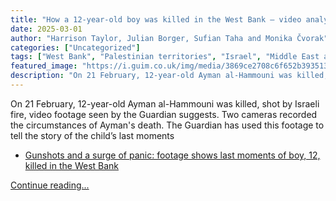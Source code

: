 ```yaml
---
title: "How a 12-year-old boy was killed in the West Bank – video analysis"
date: 2025-03-01
author: "Harrison Taylor, Julian Borger, Sufian Taha and Monika Čvorak"
categories: ["Uncategorized"]
tags: ["West Bank", "Palestinian territories", "Israel", "Middle East and north Africa", "World news"]
featured_image: "https://i.guim.co.uk/img/media/3869ce2708c6f652b3935134890eb30d5e10246c/0_86_1657_994/master/1657.jpg?width=140&quality=85&auto=format&fit=max&s=5499c9160339476ba2d75540ce1c9ff9"
description: "On 21 February, 12-year-old Ayman al-Hammouni was killed, shot by Israeli fire, video footage seen by the Guardian suggests. Two cameras recorded the circumstan..."
---
```


On 21 February, 12-year-old Ayman al-Hammouni was killed, shot by Israeli fire, video footage seen by the Guardian suggests. Two cameras recorded the circumstances of Ayman's death. The Guardian has used this footage to tell the story of the child’s last moments

  * [Gunshots and a surge of panic: footage shows last moments of boy, 12, killed in the West Bank](https://www.theguardian.com/world/2025/mar/01/footage-shows-last-moments-boy-12-killed-in-west-bank)


[Continue reading...](https://www.theguardian.com/world/video/2025/mar/01/how-a-12-year-old-boy-was-killed-in-the-west-bank-video-analysis)
